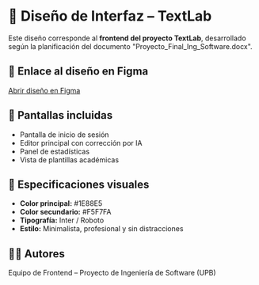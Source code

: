 # 🎨 Diseño de Interfaz – TextLab

Este diseño corresponde al **frontend del proyecto TextLab**, desarrollado según la planificación del documento "Proyecto_Final_Ing_Software.docx".

## 🔗 Enlace al diseño en Figma
[Abrir diseño en Figma]([TU-LINK-AQUI](https://www.figma.com/make/pEvrYZsIZ7tNCWAla1YmqY/Interfaz-TextLab?node-id=0-4&t=9ZmWob93xC1PR2Hq-1))

## 🧩 Pantallas incluidas
- Pantalla de inicio de sesión
- Editor principal con corrección por IA
- Panel de estadísticas
- Vista de plantillas académicas

## 🎨 Especificaciones visuales
- **Color principal:** #1E88E5  
- **Color secundario:** #F5F7FA  
- **Tipografía:** Inter / Roboto  
- **Estilo:** Minimalista, profesional y sin distracciones  

## 👩‍💻 Autores
Equipo de Frontend – Proyecto de Ingeniería de Software (UPB)
